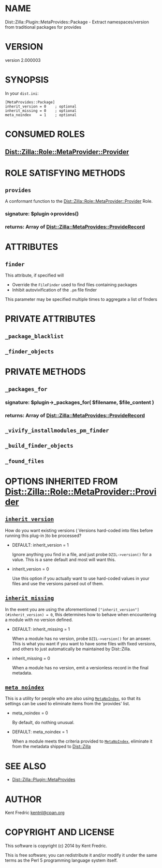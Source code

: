 # NAME

Dist::Zilla::Plugin::MetaProvides::Package - Extract namespaces/version from traditional packages for provides

# VERSION

version 2.000003

# SYNOPSIS

In your `dist.ini`:

    [MetaProvides::Package]
    inherit_version = 0    ; optional
    inherit_missing = 0    ; optional
    meta_noindex    = 1    ; optional

# CONSUMED ROLES

## [Dist::Zilla::Role::MetaProvider::Provider](https://metacpan.org/pod/Dist::Zilla::Role::MetaProvider::Provider)

# ROLE SATISFYING METHODS

## `provides`

A conformant function to the [Dist::Zilla::Role::MetaProvider::Provider](https://metacpan.org/pod/Dist::Zilla::Role::MetaProvider::Provider) Role.

### signature: $plugin->provides()

### returns: Array of [Dist::Zilla::MetaProvides::ProvideRecord](https://metacpan.org/pod/Dist::Zilla::MetaProvides::ProvideRecord)

# ATTRIBUTES

## `finder`

This attribute, if specified will

- Override the `FileFinder` used to find files containing packages
- Inhibit autovivification of the `.pm` file finder

This parameter may be specified multiple times to aggregate a list of finders

# PRIVATE ATTRIBUTES

## `_package_blacklist`

## `_finder_objects`

# PRIVATE METHODS

## `_packages_for`

### signature: $plugin->\_packages\_for( $filename, $file\_content )

### returns: Array of [Dist::Zilla::MetaProvides::ProvideRecord](https://metacpan.org/pod/Dist::Zilla::MetaProvides::ProvideRecord)

## `_vivify_installmodules_pm_finder`

## `_build_finder_objects`

## `_found_files`

# OPTIONS INHERITED FROM [Dist::Zilla::Role::MetaProvider::Provider](https://metacpan.org/pod/Dist::Zilla::Role::MetaProvider::Provider)

## [`inherit_version`](https://metacpan.org/pod/Dist::Zilla::Role::MetaProvider::Provider#inherit_version)

How do you want existing versions ( Versions hard-coded into files before running this plug-in )to be processed?

- DEFAULT: inherit\_version = 1

    Ignore anything you find in a file, and just probe `DZIL->version()` for a value. This is a sane default and most will want this.

- inherit\_version = 0

    Use this option if you actually want to use hard-coded values in your files and use the versions parsed out of them.

## [`inherit_missing`](https://metacpan.org/pod/Dist::Zilla::Role::MetaProvider::Provider#inherit_missing)

In the event you are using the aforementioned `["inherit_version"](#inherit_version) = 0`, this determines how to behave when encountering a
module with no version defined.

- DEFAULT: inherit\_missing = 1

    When a module has no version, probe `DZIL->version()` for an answer. This is what you want if you want to have some
    files with fixed versions, and others to just automatically be maintained by Dist::Zilla.

- inherit\_missing = 0

    When a module has no version, emit a versionless record in the final metadata.

## [`meta_noindex`](https://metacpan.org/pod/Dist::Zilla::Role::MetaProvider::Provider#meta_noindex)

This is a utility for people who are also using [`MetaNoIndex`](https://metacpan.org/pod/Dist::Zilla::Plugin::MetaNoIndex),
so that its settings can be used to eliminate items from the 'provides' list.

- meta\_noindex = 0

    By default, do nothing unusual.

- DEFAULT: meta\_noindex = 1

    When a module meets the criteria provided to [`MetaNoIndex`](https://metacpan.org/pod/Dist::Zilla::Plugin::MetaNoIndex),
    eliminate it from the metadata shipped to [Dist::Zilla](https://metacpan.org/pod/Dist::Zilla)

# SEE ALSO

- [Dist::Zilla::Plugin::MetaProvides](https://metacpan.org/pod/Dist::Zilla::Plugin::MetaProvides)

# AUTHOR

Kent Fredric <kentnl@cpan.org>

# COPYRIGHT AND LICENSE

This software is copyright (c) 2014 by Kent Fredric.

This is free software; you can redistribute it and/or modify it under
the same terms as the Perl 5 programming language system itself.
